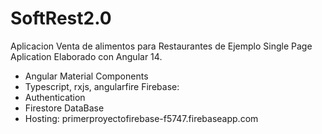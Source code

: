 # SoftRest2.0
Aplicacion Venta de alimentos para Restaurantes de Ejemplo Single Page Aplication
Elaborado con Angular 14.
  * Angular Material Components
  * Typescript, rxjs, angularfire
Firebase:
  * Authentication
  * Firestore DataBase
  * Hosting: primerproyectofirebase-f5747.firebaseapp.com
  
